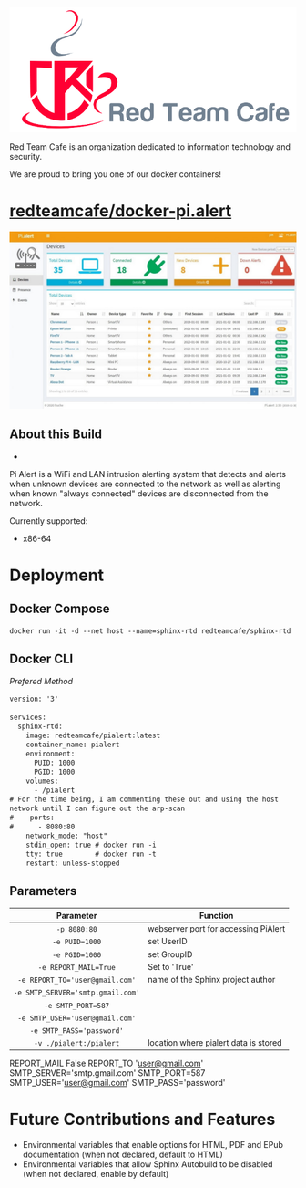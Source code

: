 [![redteamcafe.com](https://github.com/redteamcafe/docker-temp/raw/main/redteamcafe-logo.png)](https://redteamcafe.com)

Red Team Cafe is an organization dedicated to information technology and security.

We are proud to bring you one of our docker containers!

# [redteamcafe/docker-pi.alert](https://github.com/redteamcafe/docker-pi.alert)

[![Pi.Alert](https://raw.githubusercontent.com/redteamcafe/docker-pi.alert/main/1_devices.jpg)](https://github.com/pucherot/Pi.Alert)

## About this Build

* 

Pi Alert is a WiFi and LAN intrusion alerting system that detects and alerts when unknown devices are connected to the network as well as alerting when known "always connected" devices are disconnected from the network.

Currently supported:
* x86-64

# Deployment

## Docker Compose

```
docker run -it -d --net host --name=sphinx-rtd redteamcafe/sphinx-rtd
```

## Docker CLI

*Prefered Method*

```
version: '3'

services:
  sphinx-rtd:
    image: redteamcafe/pialert:latest
    container_name: pialert
    environment:
      PUID: 1000
      PGID: 1000
    volumes:
      - /pialert
# For the time being, I am commenting these out and using the host network until I can figure out the arp-scan
#    ports:
#      - 8080:80
    network_mode: "host"
    stdin_open: true # docker run -i
    tty: true        # docker run -t
    restart: unless-stopped
```
## Parameters
| Parameter | Function |
| :----: | --- |
| `-p 8080:80` | webserver port for accessing PiAlert |
| `-e PUID=1000` | set UserID |
| `-e PGID=1000` | set GroupID |
| `-e REPORT_MAIL=True` | Set to 'True' |
| `-e REPORT_TO='user@gmail.com'` | name of the Sphinx project author |
| `-e SMTP_SERVER='smtp.gmail.com'` | 
| `-e SMTP_PORT=587` | |
| `-e SMTP_USER='user@gmail.com'` | |
| `-e SMTP_PASS='password'` | |
| `-v ./pialert:/pialert` | location where pialert data is stored |

REPORT_MAIL False
REPORT_TO 'user@gmail.com'
SMTP_SERVER='smtp.gmail.com'
SMTP_PORT=587
SMTP_USER='user@gmail.com'
SMTP_PASS='password'

# Future Contributions and Features
* Environmental variables that enable options for HTML, PDF and EPub documentation (when not declared, default to HTML)
* Environmental variables that allow Sphinx Autobuild to be disabled (when not declared, enable by default)


